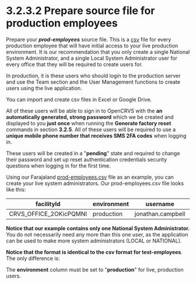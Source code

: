 # 3.2.3.2 Prepare source file for production employees

Prepare your _**prod-employees**_ source file.  This is a [csv](https://en.wikipedia.org/wiki/Comma-separated\_values) file for every production employee that will have initial access to your live production environment.  It is our recommendation that you only create a single National System Administrator, and a single Local System Administrator user for every office that they will be required to create users for. &#x20;

In production, it is these users who should login to the production server and use the Team section and the User Management functions to create users using the live application.&#x20;

You can import and create csv files in Excel or Google Drive. &#x20;

All of these users will be able to sign in to OpenCRVS with the **an automatically generated, strong password** which we be created and displayed to you **just once** when running the **Generate factory reset** commands in section **3.2.5**.   All of these users will be required to use a **unique mobile phone number that receives SMS 2FA codes** when logging in.

These users will be created in a "**pending**" state and required to change their password and set up reset authentication credentials security questions when logging in for the first time.

Using our Farajaland [prod-employees.csv](https://github.com/opencrvs/opencrvs-farajaland/blob/master/src/features/employees/source/prod-employees.csv) file as an example, you can create your live system administrators.  Our prod-employees.csv file looks like this:



| facilityId               | environment | username          | givenNames | familyName | gender | role                    | type | mobile     | email         | signature |
| ------------------------ | ----------- | ----------------- | ---------- | ---------- | ------ | ----------------------- | ---- | ---------- | ------------- | --------- |
| CRVS\_OFFICE\_2OKicPQMNI | production  | jonathan.campbell | Jonathan   | Campbell   | male   | NATIONAL\_SYSTEM\_ADMIN |      | 0921111111 | test@test.org |           |

**Notice that our example contains only one National System Administrator.**  You do not necessarily need any more than this one user, as the application can be used to make more system administrators (LOCAL or NATIONAL).

**Notice that the format is identical to the csv format for test-employees**.  The only difference is:

The **environment** column must be set to "**production**" for live, production users.  &#x20;
